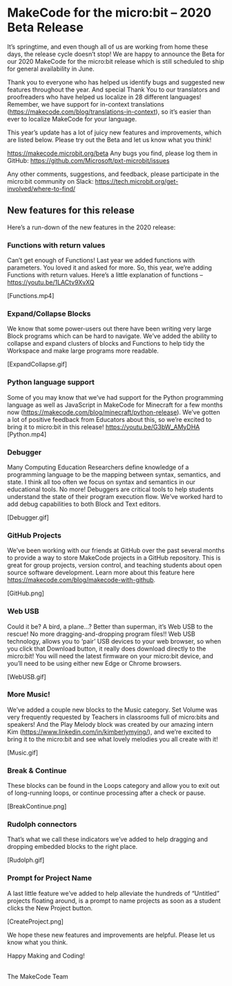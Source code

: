 # MakeCode for the micro:bit – 2020 Beta Release 

It’s springtime, and even though all of us are working from home these days, the release cycle doesn’t stop! We are happy to announce the Beta for our 2020 MakeCode for the micro:bit release which is still scheduled to ship for general availability in June.

Thank you to everyone who has helped us identify bugs and suggested new features throughout the year. And special Thank You to our translators and proofreaders who have helped us localize in 28 different languages! Remember, we have support for in-context translations (https://makecode.com/blog/translations-in-context), so it’s easier than ever to localize MakeCode for your language.

This year’s update has a lot of juicy new features and improvements, which are listed below. Please try out the Beta and let us know what you think!

https://makecode.microbit.org/beta Any bugs you find, please log them in GitHub: https://github.com/Microsoft/pxt-microbit/issues

Any other comments, suggestions, and feedback, please participate in the micro:bit community on Slack: https://tech.microbit.org/get-involved/where-to-find/

## New features for this release

Here’s a run-down of the new features in the 2020 release:

### Functions with return values

Can’t get enough of Functions! Last year we added functions with parameters. You loved it and asked for more. So, this year, we’re adding Functions with return values. Here’s a little explanation of functions – 
https://youtu.be/1LACtv9XvXQ

[Functions.mp4]

### Expand/Collapse Blocks

We know that some power-users out there have been writing very large Block programs which can be hard to navigate. We’ve added the ability to collapse and expand clusters of blocks and Functions to help tidy the Workspace and make large programs more readable. 

[ExpandCollapse.gif]

### Python language support

Some of you may know that we’ve had support for the Python programming language as well as JavaScript in MakeCode for Minecraft for a few months now (https://makecode.com/blog/minecraft/python-release). We’ve gotten a lot of positive feedback from Educators about this, so we’re excited to bring it to micro:bit in this release! 
https://youtu.be/G3bW_AMyDHA 
[Python.mp4]

### Debugger

Many Computing Education Researchers define knowledge of a programming language to be the mapping between syntax, semantics, and state. I think all too often we focus on syntax and semantics in our educational tools. No more! Debuggers are critical tools to help students understand the state of their program execution flow. We’ve worked hard to add debug capabilities to both Block and Text editors. 

[Debugger.gif]

### GitHub Projects

We’ve been working with our friends at GitHub over the past several months to provide a way to store MakeCode projects in a GitHub repository. This is great for group projects, version control, and teaching students about open source software development. Learn more about this feature here https://makecode.com/blog/makecode-with-github. 

[GitHub.png]

### Web USB

Could it be? A bird, a plane…? Better than superman, it’s Web USB to the rescue! No more dragging-and-dropping program files!! Web USB technology, allows you to ‘pair’ USB devices to your web browser, so when you click that Download button, it really does download directly to the micro:bit! You will need the latest firmware on your micro:bit device, and you’ll need to be using either new Edge or Chrome browsers. 

[WebUSB.gif]

### More Music!

We’ve added a couple new blocks to the Music category. Set Volume was very frequently requested by Teachers in classrooms full of micro:bits and speakers! And the Play Melody block was created by our amazing intern Kim (https://www.linkedin.com/in/kimberlymying/), and we’re excited to bring it to the micro:bit and see what lovely melodies you all create with it! 

[Music.gif]

### Break & Continue

These blocks can be found in the Loops category and allow you to exit out of long-running loops, or continue processing after a check or pause. 

[BreakContinue.png]

### Rudolph connectors

That’s what we call these indicators we’ve added to help dragging and dropping embedded blocks to the right place. 

[Rudolph.gif]

### Prompt for Project Name

A last little feature we’ve added to help alleviate the hundreds of “Untitled” projects floating around, is a prompt to name projects as soon as a student clicks the New Project button. 

[CreateProject.png]

We hope these new features and improvements are helpful. Please let us know what you think. 

Happy Making and Coding!

<br/>
The MakeCode Team